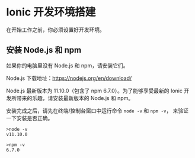 # Ionic 开发环境搭建

在开始工作之前，你必须设置好开发环境。

## 安装 Node.js 和 npm


如果你的电脑里没有 Node.js 和 npm，请安装它们。

Node.js 下载地址：<https://nodejs.org/en/download/> 


Node.js 最新版本为 11.10.0（包含了 npm 6.7.0）。为了能够享受最新的 Ionic 开发所带来的乐趣，请安装最新版本的 Node.js 和 npm。


安装完成之后，请先在终端/控制台窗口中运行命令 `node -v` 和 `npm -v`， 来验证一下安装是否正确。

```
>node -v
v11.10.0

>npm -v
6.7.0
```